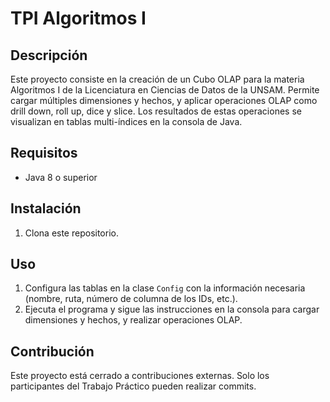 # TPI Algoritmos I

## Descripción

Este proyecto consiste en la creación de un Cubo OLAP para la materia Algoritmos I de la Licenciatura en Ciencias de Datos de la UNSAM. Permite cargar múltiples dimensiones y hechos, y aplicar operaciones OLAP como drill down, roll up, dice y slice. Los resultados de estas operaciones se visualizan en tablas multi-índices en la consola de Java.

## Requisitos

- Java 8 o superior

## Instalación

1. Clona este repositorio.

## Uso

1. Configura las tablas en la clase `Config` con la información necesaria (nombre, ruta, número de columna de los IDs, etc.).
2. Ejecuta el programa y sigue las instrucciones en la consola para cargar dimensiones y hechos, y realizar operaciones OLAP.

## Contribución

Este proyecto está cerrado a contribuciones externas. Solo los participantes del Trabajo Práctico pueden realizar commits.
